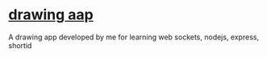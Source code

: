 #   [drawing aap](https://vpndraw.herokuapp.com/)

A drawing app developed by me for learning web sockets, nodejs, express, shortid

